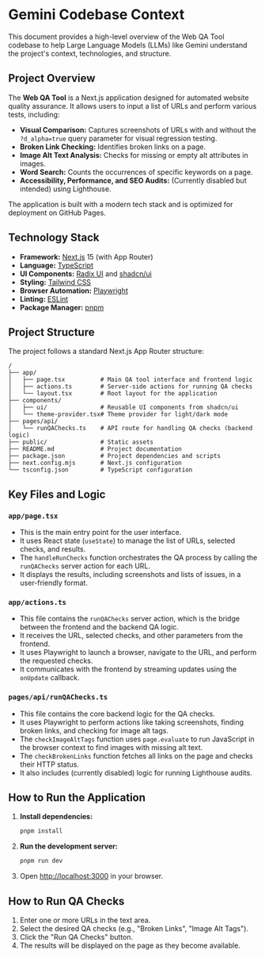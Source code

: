 
# Gemini Codebase Context

This document provides a high-level overview of the Web QA Tool codebase to help Large Language Models (LLMs) like Gemini understand the project's context, technologies, and structure.

## Project Overview

The **Web QA Tool** is a Next.js application designed for automated website quality assurance. It allows users to input a list of URLs and perform various tests, including:

-   **Visual Comparison:** Captures screenshots of URLs with and without the `?d_alpha=true` query parameter for visual regression testing.
-   **Broken Link Checking:** Identifies broken links on a page.
-   **Image Alt Text Analysis:** Checks for missing or empty alt attributes in images.
-   **Word Search:** Counts the occurrences of specific keywords on a page.
-   **Accessibility, Performance, and SEO Audits:** (Currently disabled but intended) using Lighthouse.

The application is built with a modern tech stack and is optimized for deployment on GitHub Pages.

## Technology Stack

-   **Framework:** [Next.js](https://nextjs.org/) 15 (with App Router)
-   **Language:** [TypeScript](https://www.typescriptlang.org/)
-   **UI Components:** [Radix UI](https://www.radix-ui.com/) and [shadcn/ui](https://ui.shadcn.com/)
-   **Styling:** [Tailwind CSS](https://tailwindcss.com/)
-   **Browser Automation:** [Playwright](https://playwright.dev/)
-   **Linting:** [ESLint](https://eslint.org/)
-   **Package Manager:** [pnpm](https://pnpm.io/)

## Project Structure

The project follows a standard Next.js App Router structure:

```
/
├── app/
│   ├── page.tsx          # Main QA tool interface and frontend logic
│   ├── actions.ts        # Server-side actions for running QA checks
│   └── layout.tsx        # Root layout for the application
├── components/
│   ├── ui/               # Reusable UI components from shadcn/ui
│   └── theme-provider.tsx# Theme provider for light/dark mode
├── pages/api/
│   └── runQAChecks.ts    # API route for handling QA checks (backend logic)
├── public/               # Static assets
├── README.md             # Project documentation
├── package.json          # Project dependencies and scripts
├── next.config.mjs       # Next.js configuration
└── tsconfig.json         # TypeScript configuration
```

## Key Files and Logic

### `app/page.tsx`

-   This is the main entry point for the user interface.
-   It uses React state (`useState`) to manage the list of URLs, selected checks, and results.
-   The `handleRunChecks` function orchestrates the QA process by calling the `runQAChecks` server action for each URL.
-   It displays the results, including screenshots and lists of issues, in a user-friendly format.

### `app/actions.ts`

-   This file contains the `runQAChecks` server action, which is the bridge between the frontend and the backend QA logic.
-   It receives the URL, selected checks, and other parameters from the frontend.
-   It uses Playwright to launch a browser, navigate to the URL, and perform the requested checks.
-   It communicates with the frontend by streaming updates using the `onUpdate` callback.

### `pages/api/runQAChecks.ts`

-   This file contains the core backend logic for the QA checks.
-   It uses Playwright to perform actions like taking screenshots, finding broken links, and checking for image alt tags.
-   The `checkImageAltTags` function uses `page.evaluate` to run JavaScript in the browser context to find images with missing alt text.
-   The `checkBrokenLinks` function fetches all links on the page and checks their HTTP status.
-   It also includes (currently disabled) logic for running Lighthouse audits.

## How to Run the Application

1.  **Install dependencies:**
    ```bash
    pnpm install
    ```
2.  **Run the development server:**
    ```bash
    pnpm run dev
    ```
3.  Open [http://localhost:3000](http://localhost:3000) in your browser.

## How to Run QA Checks

1.  Enter one or more URLs in the text area.
2.  Select the desired QA checks (e.g., "Broken Links", "Image Alt Tags").
3.  Click the "Run QA Checks" button.
4.  The results will be displayed on the page as they become available.
